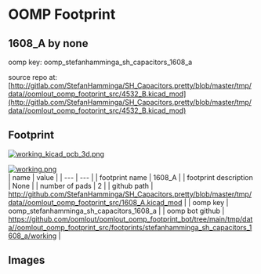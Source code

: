 # OOMP Footprint  
## 1608_A  by none  
  
oomp key: oomp_stefanhamminga_sh_capacitors_1608_a  
  
source repo at: [http://gitlab.com/StefanHamminga/SH_Capacitors.pretty/blob/master/tmp/data//oomlout_oomp_footprint_src/4532_B.kicad_mod](http://gitlab.com/StefanHamminga/SH_Capacitors.pretty/blob/master/tmp/data//oomlout_oomp_footprint_src/4532_B.kicad_mod)  
## Footprint  
  
[![working_kicad_pcb_3d.png](working_kicad_pcb_3d_600.png)](working_kicad_pcb_3d.png)  
  
[![working.png](working_600.png)](working.png)  
| name | value | 
| --- | --- | 
| footprint name | 1608_A | 
| footprint description | None | 
| number of pads | 2 | 
| github path | http://github.com/StefanHamminga/SH_Capacitors.pretty/blob/master/tmp/data//oomlout_oomp_footprint_src/1608_A.kicad_mod | 
| oomp key | oomp_stefanhamminga_sh_capacitors_1608_a | 
| oomp bot github | https://github.com/oomlout/oomlout_oomp_footprint_bot/tree/main/tmp/data//oomlout_oomp_footprint_src/footprints/stefanhamminga_sh_capacitors_1608_a/working | 
## Images  
